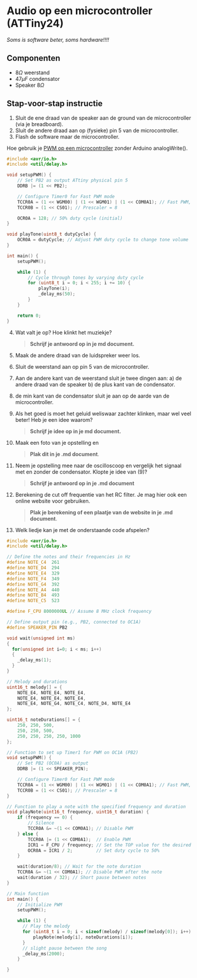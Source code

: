 # Audio op een microcontroller (ATTiny24)

_Soms is software beter, soms hardware!!!!_

## Componenten

- $8 {\Omega}$ weerstand
- $47 {\mu}F$ condensator
- Speaker $8 {\Omega}$

## Stap-voor-stap instructie

1) Sluit de ene draad van de speaker aan de ground van de microcontroller (via je breadboard). 
2) Sluit de andere draad aan op (fysieke) pin 5 van de microcontroller.
3) Flash de software maar de microcontroller. 

Hoe gebruik je [PWM op een microcontroller](https://www.hackster.io/bearislive/enable-pwm-on-an-attiny-by-programming-its-registers-565948) zonder Arduino analogWrite().

```c++
#include <avr/io.h>
#include <util/delay.h>

void setupPWM() {
    // Set PB2 as output ATtiny physical pin 5
    DDRB |= (1 << PB2);

    // Configure Timer0 for Fast PWM mode
    TCCR0A = (1 << WGM00) | (1 << WGM01) | (1 << COM0A1); // Fast PWM, non-inverting
    TCCR0B = (1 << CS01); // Prescaler = 8

    OCR0A = 128; // 50% duty cycle (initial)
}

void playTone(uint8_t dutyCycle) {
    OCR0A = dutyCycle; // Adjust PWM duty cycle to change tone volume
}

int main() {
    setupPWM();

    while (1) {
        // Cycle through tones by varying duty cycle
        for (uint8_t i = 0; i < 255; i += 10) {
            playTone(i);
            _delay_ms(50);
        }
    }

    return 0;
}

```

4) Wat valt je op? Hoe klinkt het muziekje? 

   > __Schrijf je antwoord op in je md document.__

5) Maak de andere draad van de luidspreker weer los. 
6) Sluit de weerstand aan op pin 5 van de microcontroller.
7) Aan de andere kant van de weerstand sluit je twee dingen aan: a) de andere draad van de speaker b) de plus kant van de condensator. 
8) de min kant van de condensator sluit je aan op de aarde van de microcontroller.
9) Als het goed is moet het geluid weliswaar zachter klinken, maar wel veel beter! Heb je een idee waarom? 

   > __Schrijf je idee op in je md document.__

10) Maak een foto van je opstelling en 

    > __Plak dit in je .md document__.

11) Neem je opstelling mee naar de oscilloscoop en vergelijk het signaal met en zonder de condensator. Klopte je idee van (9)?

    > __Schrijf je antwoord op in je .md document__

12) Berekening de cut off frequentie van het RC filter. Je mag hier ook een online website voor gebruiken. 

    > __Plak je berekening of een plaatje van de website in je .md document__.

13) Welk liedje kan je met de onderstaande code afspelen?

```c++
#include <avr/io.h>
#include <util/delay.h>

// Define the notes and their frequencies in Hz
#define NOTE_C4  261
#define NOTE_D4  294
#define NOTE_E4  329
#define NOTE_F4  349
#define NOTE_G4  392
#define NOTE_A4  440
#define NOTE_B4  493
#define NOTE_C5  523

#define F_CPU 8000000UL // Assume 8 MHz clock frequency

// Define output pin (e.g., PB2, connected to OC1A)
#define SPEAKER_PIN PB2

void wait(unsigned int ms)
{
  for(unsigned int i=0; i < ms; i++)
  {
    _delay_ms(1);
  }
}

// Melody and durations
uint16_t melody[] = {
    NOTE_E4, NOTE_E4, NOTE_E4,
    NOTE_E4, NOTE_E4, NOTE_E4,
    NOTE_E4, NOTE_G4, NOTE_C4, NOTE_D4, NOTE_E4
};

uint16_t noteDurations[] = {
    250, 250, 500,
    250, 250, 500,
    250, 250, 250, 250, 1000
};

// Function to set up Timer1 for PWM on OC1A (PB2)
void setupPWM() {
    // Set PB2 (OC0A) as output
    DDRB |= (1 << SPEAKER_PIN);

    // Configure Timer0 for Fast PWM mode
    TCCR0A = (1 << WGM00) | (1 << WGM01) | (1 << COM0A1); // Fast PWM, non-inverting
    TCCR0B = (1 << CS01); // Prescaler = 8
}

// Function to play a note with the specified frequency and duration
void playNote(uint16_t frequency, uint16_t duration) {
    if (frequency == 0) {
        // Silence
        TCCR0A &= ~(1 << COM0A1); // Disable PWM
    } else {
        TCCR0A |= (1 << COM0A1);  // Enable PWM
        ICR1 = F_CPU / frequency; // Set the TOP value for the desired frequency
        OCR0A = ICR1 / 2;         // Set duty cycle to 50%
    }

    wait(duration/8); // Wait for the note duration
    TCCR0A &= ~(1 << COM0A1); // Disable PWM after the note
    wait(duration / 32); // Short pause between notes
}

// Main function
int main() {
    // Initialize PWM
    setupPWM();

    while (1) {
      // Play the melody
      for (uint8_t i = 0; i < sizeof(melody) / sizeof(melody[0]); i++) {
          playNote(melody[i], noteDurations[i]);
      }
      // slight pause between the song
      _delay_ms(2000);
    }

}
```
